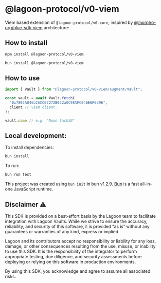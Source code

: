 # @lagoon-protocol/v0-viem

Viem based extension of `@lagoon-protocol/v0-core`, inspired by [@morpho-org/blue-sdk-viem](https://github.com/morpho-org/sdks/tree/main/packages/blue-sdk-viem) architecture:

## How to install

```bash
npm install @lagoon-protocol/v0-viem
```

```bash
bun install @lagoon-protocol/v0-viem
```

## How to use

```typescript
import { Vault } from "@lagoon-protocol/v0-viem/augment/Vault";

const vault = await Vault.fetch(
  "0x7895A046b26CC07272B022a0C9BAFC046E6F6396",
  client // viem client.
);

vault.name // e.g. "Noon tacUSN"
```


## Local development:

To install dependencies:

```bash
bun install
```

To run:

```bash
bun run test
```

This project was created using `bun init` in bun v1.2.9. [Bun](https://bun.sh) is a fast all-in-one JavaScript runtime.

## Disclaimer ⚠️

This SDK is provided on a best-effort basis by the Lagoon team to facilitate integration with Lagoon Vaults. While we strive to ensure the accuracy, reliability, and security of this software, it is provided “as is” without any guarantees or warranties of any kind, express or implied.

Lagoon and its contributors accept no responsibility or liability for any loss, damage, or other consequences resulting from the use, misuse, or inability to use this SDK. It is the responsibility of the integrator to perform appropriate testing, due diligence, and security assessments before deploying or relying on this software in production environments.

By using this SDK, you acknowledge and agree to assume all associated risks.
